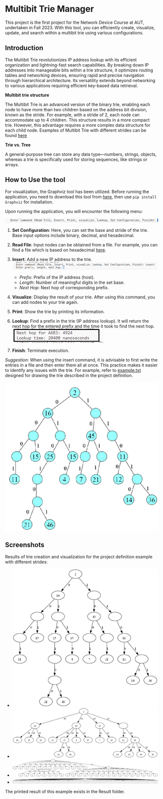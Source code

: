 

# Multibit Trie Manager

This project is the first project for the Network Device Course at AUT, undertaken in Fall 2023. With this tool, you can efficiently create, visualize, update, and search within a multibit trie using various configurations.


## Introduction

The Multibit Trie revolutionizes IP address lookup with its efficient organization and lightning-fast search capabilities. By breaking down IP addresses into manageable bits within a trie structure, it optimizes routing tables and networking devices, ensuring rapid and precise navigation through hierarchical architecture. Its versatility extends beyond networking to various applications requiring efficient key-based data retrieval.

**Multibit trie structure**


The Multibit Trie is an advanced version of the binary trie, enabling each node to have more than two children based on the address bit division, known as the stride. For example, with a stride of 2, each node can accommodate up to 4 children. This structure results in a more compact trie. However, this advantage requires a more complex data structure for each child node. Examples of Multibit Trie with different strides can be found [here](#screenshots)


**Trie vs. Tree**

A general-purpose tree can store any data type—numbers, strings, objects, whereas a trie is specifically used for storing sequences, like strings or arrays.

## How to Use the tool

For visualization, the Graphviz tool has been utilized. Before running the application, you need to download this tool from [here](https://graphviz.org/download/), then use `pip install Graphviz` for installation.

Upon running the application, you will encounter the following menu:

![menu](https://github.com/mahlashrifi/Multibit_Trie_Manager/blob/master/screen-shots/main-menu.png)

1. **Set Configuration**: Here, you can set the base and stride of the trie. Base input options include binary, decimal, and hexadecimal.

2. **Read File**: Input nodes can be obtained from a file. For example, you can find a file which is based on hexadecimal [here](https://github.com/mahlashrifi/Multibit_Trie_Manager/blob/master/prefix-list.txt).

3. **Insert**: Add a new IP address to the trie.
    ![Insert menu example](https://github.com/mahlashrifi/Multibit_Trie_Manager/blob/master/screen-shots/insert-command.png)
    - *Prefix*: Prefix of the IP address (host).
    - *Length*: Number of meaningful digits in the set base.
    - *Next Hop*: Next hop of corresponding prefix.

4. **Visualize**: Display the result of your trie. After using this command, you can add nodes to your trie again.

5. **Print**: Show the trie by printing its information.

6. **Lookup**: Find a prefix in the trie (IP address lookup). It will return the next hop for the entered prefix and the time it took to find the next hop.
    ![Lookup result example](https://github.com/mahlashrifi/Multibit_Trie_Manager/blob/master/screen-shots/lookup_result.png)

7. **Finish**: Terminate execution.

*Suggestion*: When using the insert command, it is advisable to first write the entries in a file and then enter them all at once. This practice makes it easier to identify any issues with the trie. For example, refer to [example.txt](https://github.com/mahlashrifi/Multibit_Trie_Manager/blob/master/example.txt) designed for drawing the trie described in the project definition.

![Trie](https://github.com/mahlashrifi/Multibit_Trie_Manager/blob/master/screen-shots/project-definition-trie.png)




## Screenshots

Results of trie creation and visualization for the project definition example with different strides:

- ![Stride = 1](https://github.com/mahlashrifi/Multibit_Trie_Manager/blob/master/screen-shots/res-stride1.png)
- ![Stride = 2](https://github.com/mahlashrifi/Multibit_Trie_Manager/blob/master/screen-shots/res-stride2.png)
- ![Stride = 4](https://github.com/mahlashrifi/Multibit_Trie_Manager/blob/master/screen-shots/res-stride4.png)
- ![Stride = 8](https://github.com/mahlashrifi/Multibit_Trie_Manager/blob/master/screen-shots/res-stride8.png)

The printed result of this example exists in the Result folder.
